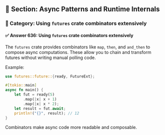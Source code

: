 ## 📘 Section: Async Patterns and Runtime Internals
### 🔹 Category: Using `futures` crate combinators extensively
#### ✅ Answer 636: Using `futures` crate combinators extensively

The `futures` crate provides combinators like `map`, `then`, and `and_then` to compose async computations. These allow you to chain and transform futures without writing manual polling code.

Example:

```rust
use futures::future::{ready, FutureExt};

#[tokio::main]
async fn main() {
    let fut = ready(5)
        .map(|x| x + 1)
        .map(|x| x * 2);
    let result = fut.await;
    println!("{}", result); // 12
}
```

Combinators make async code more readable and composable.
